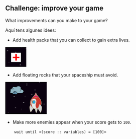 ## Challenge: improve your game

What improvements can you make to your game?

Aquí tens algunes idees:

+ Add health packs that you can collect to gain extra lives.

![captura de pantalla](images/invaders-aid.png)

+ Add floating rocks that your spaceship must avoid.

![captura de pantalla](images/invaders-rocks.png)

+ Make more enemies appear when your score gets to `100`.

```blocks3
    wait until <(score :: variables) = [100]>
```